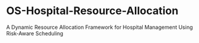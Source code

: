 # OS-Hospital-Resource-Allocation
A Dynamic Resource Allocation Framework for Hospital Management Using Risk-Aware Scheduling
